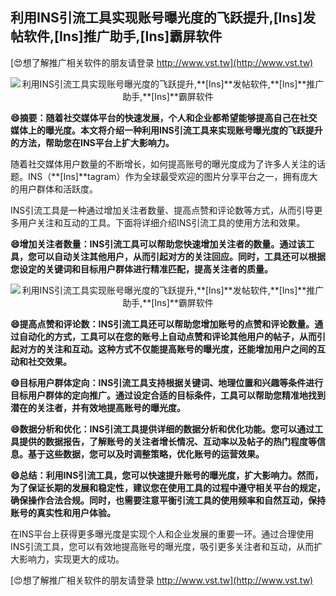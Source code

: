 ## **利用INS引流工具实现账号曝光度的飞跃提升,**[Ins]**发帖软件,**[Ins]**推广助手,**[Ins]**霸屏软件**

[😍想了解推广相关软件的朋友请登录 http://www.vst.tw](http://www.vst.tw)

 <center><img src="https://vst.tw/MP4/tuiguang/png/8.png" alt="利用INS引流工具实现账号曝光度的飞跃提升,**[Ins]**发帖软件,**[Ins]**推广助手,**[Ins]**霸屏软件"></center>

**😄摘要：随着社交媒体平台的快速发展，个人和企业都希望能够提高自己在社交媒体上的曝光度。本文将介绍一种利用INS引流工具来实现账号曝光度的飞跃提升的方法，帮助您在INS平台上扩大影响力。**

随着社交媒体用户数量的不断增长，如何提高账号的曝光度成为了许多人关注的话题。INS（**[Ins]**tagram）作为全球最受欢迎的图片分享平台之一，拥有庞大的用户群体和活跃度。

INS引流工具是一种通过增加关注者数量、提高点赞和评论数等方式，从而引导更多用户关注和互动的工具。下面将详细介绍INS引流工具的使用方法和效果。

**😄增加关注者数量：INS引流工具可以帮助您快速增加关注者的数量。通过该工具，您可以自动关注其他用户，从而引起对方的关注回应。同时，工具还可以根据您设定的关键词和目标用户群体进行精准匹配，提高关注者的质量。**

 <center><img src="https://vst.tw/MP4/tuiguang/png/1.png" alt="利用INS引流工具实现账号曝光度的飞跃提升,**[Ins]**发帖软件,**[Ins]**推广助手,**[Ins]**霸屏软件"></center>

**😄提高点赞和评论数：INS引流工具还可以帮助您增加账号的点赞和评论数量。通过自动化的方式，工具可以在您的账号上自动点赞和评论其他用户的帖子，从而引起对方的关注和互动。这种方式不仅能提高账号的曝光度，还能增加用户之间的互动和社交效果。**

**😄目标用户群体定向：INS引流工具支持根据关键词、地理位置和兴趣等条件进行目标用户群体的定向推广。通过设定合适的目标条件，工具可以帮助您精准地找到潜在的关注者，并有效地提高账号的曝光度。**

**😄数据分析和优化：INS引流工具提供详细的数据分析和优化功能。您可以通过工具提供的数据报告，了解账号的关注者增长情况、互动率以及帖子的热门程度等信息。基于这些数据，您可以及时调整策略，优化账号的运营效果。**

**😄总结：利用INS引流工具，您可以快速提升账号的曝光度，扩大影响力。然而，为了保证长期的发展和稳定性，建议您在使用工具的过程中遵守相关平台的规定，确保操作合法合规。同时，也需要注意平衡引流工具的使用频率和自然互动，保持账号的真实性和用户体验。**

在INS平台上获得更多曝光度是实现个人和企业发展的重要一环。通过合理使用INS引流工具，您可以有效地提高账号的曝光度，吸引更多关注者和互动，从而扩大影响力，实现更大的成功。

[😍想了解推广相关软件的朋友请登录 http://www.vst.tw](http://www.vst.tw)



